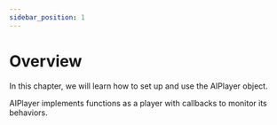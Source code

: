 ```yaml
---
sidebar_position: 1
---
```


# Overview

In this chapter, we will learn how to set up and use the AIPlayer object.

AIPlayer implements functions as a player with callbacks to monitor its behaviors.